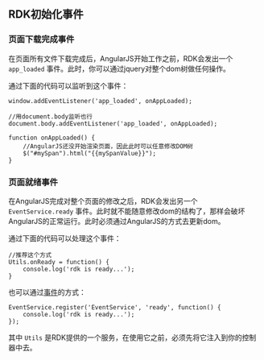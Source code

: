 
## RDK初始化事件

### 页面下载完成事件
在页面所有文件下载完成后，AngularJS开始工作之前，RDK会发出一个 `app_loaded` 事件。此时，你可以通过jquery对整个dom树做任何操作。

通过下面的代码可以监听到这个事件：

	window.addEventListener('app_loaded', onAppLoaded);

	//用document.body监听也行
	document.body.addEventListener('app_loaded', onAppLoaded);

	function onAppLoaded() {
		//AngularJS还没开始渲染页面，因此此时可以任意修改DOM树
		$("#mySpan").html("{{mySpanValue}}");
	}

### 页面就绪事件
在AngularJS完成对整个页面的修改之后，RDK会发出另一个 `EventService.ready` 事件。此时就不能随意修改dom的结构了，那样会破坏AngularJS的正常运行。此时必须通过AngularJS的方式去更新dom。

通过下面的代码可以处理这个事件：

	//推荐这个方式
	Utils.onReady = function() {
		console.log('rdk is ready...');
	}

也可以通过[事件](/doc/client/common/event/EventService.md)的方式：

	EventService.register('EventService', 'ready', function() {
		console.log('rdk is ready...');
	});

其中 `Utils` 是RDK提供的一个服务，在使用它之前，必须先将它注入到你的控制器中去。


